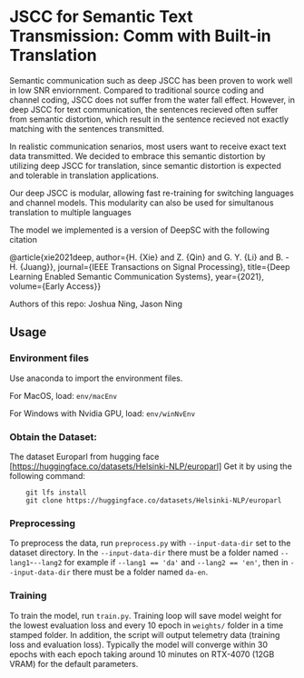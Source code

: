 # JSCC for Semantic Text Transmission: Comm with Built-in Translation

Semantic communication such as deep JSCC has been proven to work well in low SNR enviornment. 
Compared to traditional source coding and channel coding, JSCC does not suffer from the water
fall effect. However, in deep JSCC for text communication, the sentences recieved often suffer 
from semantic distortion, which result in the sentence recieved not exactly matching with the 
sentences transmitted.

In realistic communication senarios, most users want to receive exact text data transmitted. 
We decided to embrace this semantic distortion by utilizing deep JSCC for translation, since
semantic distortion is expected and tolerable in translation applications.

Our deep JSCC is modular, allowing fast re-training for switching languages and channel models.
This modularity can also be used for simultanous translation to multiple languages  

The model we implemented is a version of DeepSC with the following citation

@article{xie2021deep,
  author={H. {Xie} and Z. {Qin} and G. Y. {Li} and B. -H. {Juang}},
  journal={IEEE Transactions on Signal Processing}, 
  title={Deep Learning Enabled Semantic Communication Systems}, 
  year={2021},
  volume={Early Access}}

Authors of this repo: Joshua Ning, Jason Ning

## Usage

### Environment files
Use anaconda to import the environment files.

For MacOS, load: `env/macEnv`

For Windows with Nvidia GPU, load: `env/winNvEnv`

### Obtain the Dataset:
The dataset Europarl from hugging face [https://huggingface.co/datasets/Helsinki-NLP/europarl]
Get it by using the following command:
```
    git lfs install  
    git clone https://huggingface.co/datasets/Helsinki-NLP/europarl  
```

### Preprocessing
To preprocess the data, run `preprocess.py` with `--input-data-dir` set to the dataset directory.
In the `--input-data-dir` there must be a folder named `--lang1`-`--lang2` for example if
`--lang1 == 'da'` and `--lang2 == 'en'`, then in `--input-data-dir` there must be a folder named
`da-en`.

### Training
To train the model, run `train.py`. Training loop will save model weight for the lowest evaluation
loss and every 10 epoch in `weights/` folder in a time stamped folder. In addition, the script will
output telemetry data (training loss and evaluation loss). Typically the model will converge within
30 epochs with each epoch taking around 10 minutes on RTX-4070 (12GB VRAM) for the default parameters. 




